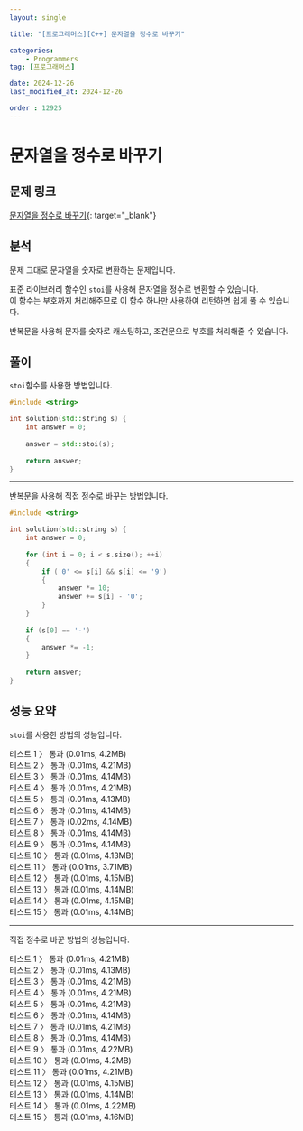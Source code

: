 ```yaml
---
layout: single

title: "[프로그래머스][C++] 문자열을 정수로 바꾸기"

categories:
    - Programmers
tag: [프로그래머스]

date: 2024-12-26
last_modified_at: 2024-12-26

order : 12925
---
```


# 문자열을 정수로 바꾸기

## 문제 링크

[문자열을 정수로 바꾸기](https://school.programmers.co.kr/learn/courses/30/lessons/12925){: target="_blank"}

## 분석

문제 그대로 문자열을 숫자로 변환하는 문제입니다.

표준 라이브러리 함수인 `stoi`를 사용해 문자열을 정수로 변환할 수 있습니다.  
이 함수는 부호까지 처리해주므로 이 함수 하나만 사용하여 리턴하면 쉽게 풀 수 있습니다.

반복문을 사용해 문자를 숫자로 캐스팅하고, 조건문으로 부호를 처리해줄 수 있습니다.

## 풀이

`stoi`함수를 사용한 방법입니다.

```cpp
#include <string>

int solution(std::string s) {
    int answer = 0;
    
    answer = std::stoi(s);
    
    return answer;
}
```

---

반복문을 사용해 직접 정수로 바꾸는 방법입니다.

```cpp
#include <string>

int solution(std::string s) {
    int answer = 0;
    
    for (int i = 0; i < s.size(); ++i)
    {
        if ('0' <= s[i] && s[i] <= '9')
        {
            answer *= 10;
            answer += s[i] - '0';
        }
    }
    
    if (s[0] == '-')
    {
        answer *= -1;
    }
    
    return answer;
}
```

## 성능 요약

`stoi`를 사용한 방법의 성능입니다.

테스트 1 〉	통과 (0.01ms, 4.2MB)  
테스트 2 〉	통과 (0.01ms, 4.21MB)  
테스트 3 〉	통과 (0.01ms, 4.14MB)  
테스트 4 〉	통과 (0.01ms, 4.21MB)  
테스트 5 〉	통과 (0.01ms, 4.13MB)  
테스트 6 〉	통과 (0.01ms, 4.14MB)  
테스트 7 〉	통과 (0.02ms, 4.14MB)  
테스트 8 〉	통과 (0.01ms, 4.14MB)  
테스트 9 〉	통과 (0.01ms, 4.14MB)  
테스트 10 〉 통과 (0.01ms, 4.13MB)  
테스트 11 〉 통과 (0.01ms, 3.71MB)  
테스트 12 〉 통과 (0.01ms, 4.15MB)  
테스트 13 〉 통과 (0.01ms, 4.14MB)  
테스트 14 〉 통과 (0.01ms, 4.15MB)  
테스트 15 〉 통과 (0.01ms, 4.14MB)

---

직접 정수로 바꾼 방법의 성능입니다.

테스트 1 〉	통과 (0.01ms, 4.21MB)  
테스트 2 〉	통과 (0.01ms, 4.13MB)  
테스트 3 〉	통과 (0.01ms, 4.21MB)  
테스트 4 〉	통과 (0.01ms, 4.21MB)  
테스트 5 〉	통과 (0.01ms, 4.21MB)  
테스트 6 〉	통과 (0.01ms, 4.14MB)  
테스트 7 〉	통과 (0.01ms, 4.21MB)  
테스트 8 〉	통과 (0.01ms, 4.14MB)  
테스트 9 〉	통과 (0.01ms, 4.22MB)  
테스트 10 〉 통과 (0.01ms, 4.2MB)  
테스트 11 〉 통과 (0.01ms, 4.21MB)  
테스트 12 〉 통과 (0.01ms, 4.15MB)  
테스트 13 〉 통과 (0.01ms, 4.14MB)  
테스트 14 〉 통과 (0.01ms, 4.22MB)  
테스트 15 〉 통과 (0.01ms, 4.16MB)